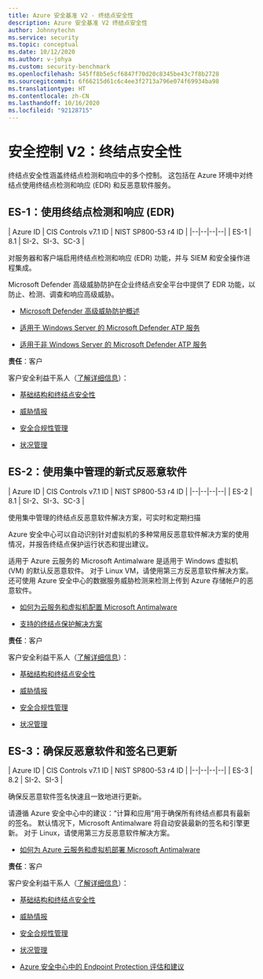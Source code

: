 ```yaml
---
title: Azure 安全基准 V2 - 终结点安全性
description: Azure 安全基准 V2 终结点安全性
author: Johnnytechn
ms.service: security
ms.topic: conceptual
ms.date: 10/12/2020
ms.author: v-johya
ms.custom: security-benchmark
ms.openlocfilehash: 545ff8b5e5cf6847f70d20c8345be43c7f8b2728
ms.sourcegitcommit: 6f66215d61c6c4ee3f2713a796e074f69934ba98
ms.translationtype: HT
ms.contentlocale: zh-CN
ms.lasthandoff: 10/16/2020
ms.locfileid: "92128715"
---
```

# <a name="security-control-v2-endpoint-security"></a>安全控制 V2：终结点安全性

终结点安全性涵盖终结点检测和响应中的多个控制。 这包括在 Azure 环境中对终结点使用终结点检测和响应 (EDR) 和反恶意软件服务。

## <a name="es-1-use-endpoint-detection-and-response-edr"></a>ES-1：使用终结点检测和响应 (EDR)

| Azure ID | CIS Controls v7.1 ID | NIST SP800-53 r4 ID |
|--|--|--|--|
| ES-1 | 8.1 | SI-2、SI-3、SC-3 |

对服务器和客户端启用终结点检测和响应 (EDR) 功能，并与 SIEM 和安全操作进程集成。

Microsoft Defender 高级威胁防护在企业终结点安全平台中提供了 EDR 功能，以防止、检测、调查和响应高级威胁。 

- [Microsoft Defender 高级威胁防护概述](https://docs.microsoft.com/windows/security/threat-protection/microsoft-defender-atp/microsoft-defender-advanced-threat-protection)

- [适用于 Windows Server 的 Microsoft Defender ATP 服务](https://docs.microsoft.com/windows/security/threat-protection/microsoft-defender-atp/configure-server-endpoints)

- [适用于非 Windows Server 的 Microsoft Defender ATP 服务](https://docs.microsoft.com/windows/security/threat-protection/microsoft-defender-atp/configure-endpoints-non-windows)

**责任**：客户

客户安全利益干系人（[了解详细信息](https://docs.microsoft.com/azure/cloud-adoption-framework/organize/cloud-security#security-functions)）：

- [基础结构和终结点安全性](https://docs.microsoft.com/azure/cloud-adoption-framework/organize/cloud-security)

- [威胁情报](https://docs.microsoft.com/azure/cloud-adoption-framework/organize/cloud-security-threat-intelligence)

- [安全合规性管理](https://docs.microsoft.com/azure/cloud-adoption-framework/organize/cloud-security-compliance-management)

- [状况管理](https://docs.microsoft.com/azure/cloud-adoption-framework/organize/cloud-security-compliance-management)

## <a name="es-2-use-centrally-managed-modern-anti-malware-software"></a>ES-2：使用集中管理的新式反恶意软件

| Azure ID | CIS Controls v7.1 ID | NIST SP800-53 r4 ID |
|--|--|--|--|
| ES-2 | 8.1 | SI-2、SI-3、SC-3 |

使用集中管理的终结点反恶意软件解决方案，可实时和定期扫描

Azure 安全中心可以自动识别针对虚拟机的多种常用反恶意软件解决方案的使用情况，并报告终结点保护运行状态和提出建议。 

适用于 Azure 云服务的 Microsoft Antimalware 是适用于 Windows 虚拟机 (VM) 的默认反恶意软件。 对于 Linux VM，请使用第三方反恶意软件解决方案。  还可使用 Azure 安全中心的数据服务威胁检测来检测上传到 Azure 存储帐户的恶意软件。 

- [如何为云服务和虚拟机配置 Microsoft Antimalware](../fundamentals/antimalware.md)

- [支持的终结点保护解决方案](/security-center/security-center-services?tabs=features-windows#supported-endpoint-protection-solutions-)

**责任**：客户

客户安全利益干系人（[了解详细信息](https://docs.microsoft.com/azure/cloud-adoption-framework/organize/cloud-security#security-functions)）：

- [基础结构和终结点安全性](https://docs.microsoft.com/azure/cloud-adoption-framework/organize/cloud-security)

- [威胁情报](https://docs.microsoft.com/azure/cloud-adoption-framework/organize/cloud-security-threat-intelligence)

- [安全合规性管理](https://docs.microsoft.com/azure/cloud-adoption-framework/organize/cloud-security-compliance-management)

- [状况管理](https://docs.microsoft.com/azure/cloud-adoption-framework/organize/cloud-security-compliance-management)

## <a name="es-3-ensure-anti-malware-software-and-signatures-are-updated"></a>ES-3：确保反恶意软件和签名已更新

| Azure ID | CIS Controls v7.1 ID | NIST SP800-53 r4 ID |
|--|--|--|--|
| ES-3 | 8.2 | SI-2、SI-3 |

确保反恶意软件签名快速且一致地进行更新。 

请遵循 Azure 安全中心中的建议：“计算和应用”用于确保所有终结点都具有最新的签名。 默认情况下，Microsoft Antimalware 将自动安装最新的签名和引擎更新。 对于 Linux，请使用第三方反恶意软件解决方案。

- [如何为 Azure 云服务和虚拟机部署 Microsoft Antimalware](../fundamentals/antimalware.md)

**责任**：客户

客户安全利益干系人（[了解详细信息](https://docs.microsoft.com/azure/cloud-adoption-framework/organize/cloud-security#security-functions)）：

- [基础结构和终结点安全性](https://docs.microsoft.com/azure/cloud-adoption-framework/organize/cloud-security)

- [威胁情报](https://docs.microsoft.com/azure/cloud-adoption-framework/organize/cloud-security-threat-intelligence)

- [安全合规性管理](https://docs.microsoft.com/azure/cloud-adoption-framework/organize/cloud-security-compliance-management)

- [状况管理](https://docs.microsoft.com/azure/cloud-adoption-framework/organize/cloud-security-compliance-management)

- [Azure 安全中心中的 Endpoint Protection 评估和建议](../../security-center/security-center-endpoint-protection.md)

